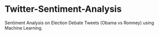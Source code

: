 # Twitter-Sentiment-Analysis
Sentiment Analysis on Election Debate Tweets (Obama vs Romney) using Machine Learning. 

